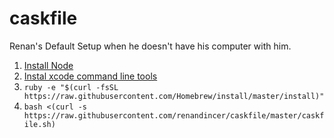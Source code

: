 caskfile
========

Renan's Default Setup when he doesn't have his computer with him.


1. [Install Node](http://nodejs.org/)
2. [Instal xcode command line tools](https://developer.apple.com/downloads)
3. `ruby -e "$(curl -fsSL https://raw.githubusercontent.com/Homebrew/install/master/install)" `
4. `bash <(curl -s https://raw.githubusercontent.com/renandincer/caskfile/master/caskfile.sh) `
